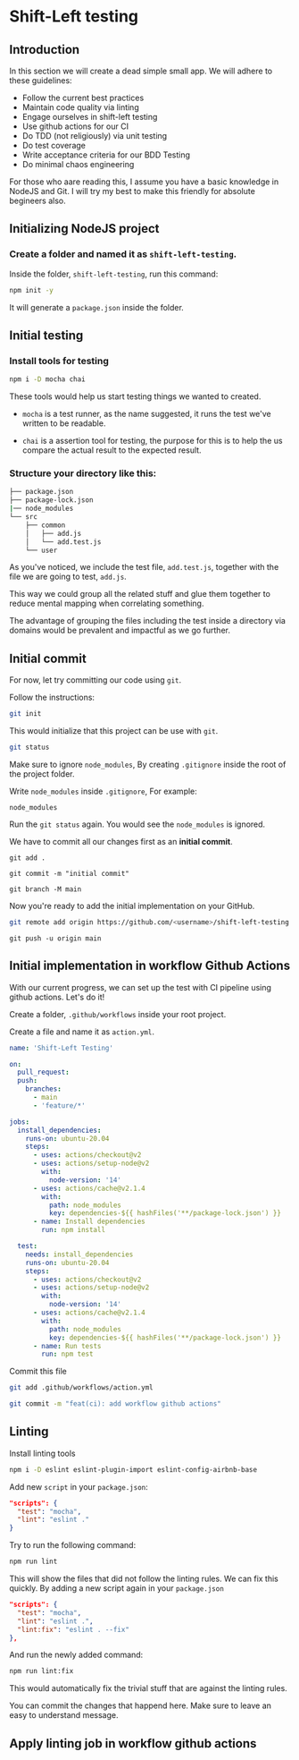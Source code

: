 # Shift-Left testing

## Introduction
In this section we will create a dead simple small app. We will adhere to these guidelines:
- Follow the current best practices
- Maintain code quality via linting
- Engage ourselves in shift-left testing
- Use github actions for our CI
- Do TDD (not religiously) via unit testing
- Do test coverage
- Write acceptance criteria for our BDD Testing
- Do minimal chaos engineering

For those who aare reading this, I assume you have a basic knowledge in NodeJS and Git. I will try my best to make this friendly for absolute begineers also.

## Initializing NodeJS project
### Create a folder and named it as `shift-left-testing`.

Inside the folder, `shift-left-testing`, run this command:

```bash
npm init -y
```

It will generate a `package.json` inside the folder.

## Initial testing
### Install tools for testing

```bash
npm i -D mocha chai
```

These tools would help us start testing things we wanted to created.

- `mocha` is a test runner, as the name suggested, it runs the test we've written to be readable.

- `chai` is a assertion tool for testing, the purpose for this is to help the us compare the actual result to the expected result.

### Structure your directory like this:

```bash
├── package.json
├── package-lock.json
|── node_modules
└── src
    ├── common
    │   ├── add.js
    │   └── add.test.js
    └── user
```

As you've noticed, we include the test file, `add.test.js`, together with the file we are going to test, `add.js`.

This way we could group all the related stuff and glue them together to reduce mental mapping when correlating something.

The advantage of grouping the files including the test inside a directory via domains would be prevalent and impactful as we go further.

## Initial commit
For now, let try committing our code using `git`.

Follow the instructions:

```bash
git init
```
This would initialize that this project can be use with `git`.

```bash
git status
```

Make sure to ignore `node_modules`, By creating `.gitignore` inside the root of the project folder.

Write `node_modules` inside `.gitignore`, For example:

```.gitignore
node_modules
```

Run the `git status` again. You would see the `node_modules` is ignored.

We have to commit all our changes first as an **initial commit**.

```
git add .
```

```
git commit -m "initial commit"
```

```
git branch -M main
```

Now you're ready to add the initial implementation on your GitHub.

```bash
git remote add origin https://github.com/<username>/shift-left-testing.git
```

```
git push -u origin main
```

## Initial implementation in workflow Github Actions
With our current progress, we can set up the test with CI pipeline using github actions. Let's do it!

Create a folder, `.github/workflows` inside your root project.

Create a file and name it as `action.yml`.

```yml
name: 'Shift-Left Testing'

on:
  pull_request:
  push:
    branches:
      - main
      - 'feature/*'

jobs:
  install_dependencies:
    runs-on: ubuntu-20.04
    steps:
      - uses: actions/checkout@v2
      - uses: actions/setup-node@v2
        with:
          node-version: '14'
      - uses: actions/cache@v2.1.4
        with:
          path: node_modules
          key: dependencies-${{ hashFiles('**/package-lock.json') }}
      - name: Install dependencies
        run: npm install

  test:
    needs: install_dependencies
    runs-on: ubuntu-20.04
    steps:
      - uses: actions/checkout@v2
      - uses: actions/setup-node@v2
        with:
          node-version: '14'
      - uses: actions/cache@v2.1.4
        with:
          path: node_modules
          key: dependencies-${{ hashFiles('**/package-lock.json') }}
      - name: Run tests
        run: npm test
```

Commit this file 
```bash
git add .github/workflows/action.yml
```

```bash
git commit -m "feat(ci): add workflow github actions"
```

## Linting

Install linting tools
```bash
npm i -D eslint eslint-plugin-import eslint-config-airbnb-base
```

Add new `script` in your `package.json`:
```json
"scripts": {
  "test": "mocha",
  "lint": "eslint ."
}
```

Try to run the following command:
```bash
npm run lint
```
This will show the files that did not follow the linting rules. We can fix this quickly. By adding a new script again in your `package.json`

```json
"scripts": {
  "test": "mocha",
  "lint": "eslint .",
  "lint:fix": "eslint . --fix"
},
```

And run the newly added command:
```bash
npm run lint:fix
```

This would automatically fix the trivial stuff that are against the linting rules.

You can commit the changes that happend here. Make sure to leave an easy to understand message.

## Apply linting job in workflow github actions